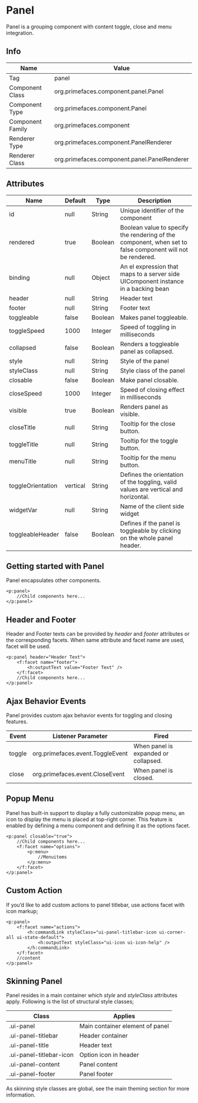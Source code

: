# Panel

Panel is a grouping component with content toggle, close and menu integration.

## Info

| Name | Value |
| - | - |
| Tag | panel
| Component Class | org.primefaces.component.panel.Panel
| Component Type | org.primefaces.component.Panel
| Component Family | org.primefaces.component |
| Renderer Type | org.primefaces.component.PanelRenderer
| Renderer Class | org.primefaces.component.panel.PanelRenderer

## Attributes

| Name | Default | Type | Description | 
| --- | --- | --- | --- |
id | null | String | Unique identifier of the component
rendered | true | Boolean | Boolean value to specify the rendering of the component, when set to false component will not be rendered.
binding | null | Object | An el expression that maps to a server side UIComponent instance in a backing bean
header | null | String | Header text
footer | null | String | Footer text
toggleable | false | Boolean | Makes panel toggleable.
toggleSpeed | 1000 | Integer | Speed of toggling in milliseconds
collapsed | false | Boolean | Renders a toggleable panel as collapsed.
style | null | String | Style of the panel
styleClass | null | String | Style class of the panel
closable | false | Boolean | Make panel closable.
closeSpeed | 1000 | Integer | Speed of closing effect in milliseconds
visible | true | Boolean | Renders panel as visible.
closeTitle | null | String | Tooltip for the close button.
toggleTitle | null | String | Tooltip for the toggle button.
menuTitle | null | String | Tooltip for the menu button.
toggleOrientation | vertical | String | Defines the orientation of the toggling, valid values are vertical and horizontal.
widgetVar | null | String | Name of the client side widget
toggleableHeader | false | Boolean | Defines if the panel is toggleable by clicking on the whole panel header.

## Getting started with Panel
Panel encapsulates other components.

```xhtml
<p:panel>
    //Child components here...
</p:panel>
```
## Header and Footer
Header and Footer texts can be provided by _header_ and _footer_ attributes or the corresponding facets.
When same attribute and facet name are used, facet will be used.

```xhtml
<p:panel header="Header Text">
    <f:facet name="footer">
        <h:outputText value="Footer Text" />
    </f:facet>
    //Child components here...
</p:panel>
```
## Ajax Behavior Events
Panel provides custom ajax behavior events for toggling and closing features.

| Event | Listener Parameter | Fired |
| --- | --- | --- |
toggle | org.primefaces.event.ToggleEvent | When panel is expanded or collapsed.
close | org.primefaces.event.CloseEvent | When panel is closed.

## Popup Menu
Panel has built-in support to display a fully customizable popup menu, an icon to display the menu
is placed at top-right corner. This feature is enabled by defining a menu component and defining it
as the options facet.

```xhtml
<p:panel closable="true">
    //Child components here...
    <f:facet name="options">
        <p:menu>
            //Menuitems
        </p:menu>
    </f:facet>
</p:panel>
```
## Custom Action
If you’d like to add custom actions to panel titlebar, use actions facet with icon markup;

```xhtml
<p:panel>
    <f:facet name="actions">
        <h:commandLink styleClass="ui-panel-titlebar-icon ui-corner-all ui-state-default">
            <h:outputText styleClass="ui-icon ui-icon-help" />
        </h:commandLink>
    </f:facet>
    //content
</p:panel>
```
## Skinning Panel
Panel resides in a main container which _style_ and _styleClass_ attributes apply. Following is the list of
structural style classes;

| Class | Applies | 
| --- | --- | 
.ui-panel | Main container element of panel
.ui-panel-titlebar | Header container
.ui-panel-title | Header text
.ui-panel-titlebar-icon | Option icon in header
.ui-panel-content | Panel content
.ui-panel-footer | Panel footer

As skinning style classes are global, see the main theming section for more information.

